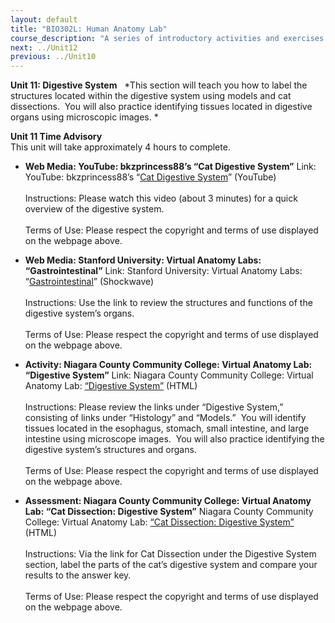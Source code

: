 ```yaml
---
layout: default
title: "BIO302L: Human Anatomy Lab"
course_description: "A series of introductory activities and exercises that explore human anatomy. Lab topics include: anatomical terms, histology, bones, muscles, eye and ear anatomy, respiratory system anatomy, and various dissections including the brain, heart, urinary system, reproductive system, and digestive system."
next: ../Unit12
previous: ../Unit10
---
```

**Unit 11: Digestive System** <span id="11"></span> 
*This section will teach you how to label the structures located within
the digestive system using models and cat dissections.  You will also
practice identifying tissues located in digestive organs using
microscopic images. *

**Unit 11 Time Advisory**  
This unit will take approximately 4 hours to complete.

-   **Web Media: YouTube: bkzprincess88’s “Cat Digestive System”**
    Link: YouTube: bkzprincess88’s “[Cat Digestive
    System](http://www.youtube.com/watch?v=ES6qz6AJJEw&feature=related)”
    (YouTube)  
        
     Instructions: Please watch this video (about 3 minutes) for a quick
    overview of the digestive system.  
        
     Terms of Use: Please respect the copyright and terms of use
    displayed on the webpage above.

-   **Web Media: Stanford University: Virtual Anatomy Labs:
    “Gastrointestinal”**
    Link: Stanford University: Virtual Anatomy Labs:
    “[Gastrointestinal](http://virtuallabs.stanford.edu/demo/)”
    (Shockwave)  
        
     Instructions: Use the link to review the structures and functions
    of the digestive system’s organs.  
        
     Terms of Use: Please respect the copyright and terms of use
    displayed on the webpage above.

-   **Activity: Niagara County Community College: Virtual Anatomy Lab:
    “Digestive System”**
    Link: Niagara County Community College: Virtual Anatomy Lab:
    [“Digestive
    System”](http://www.niagaracc.suny.edu/academics/shm/val/digest.html)
    (HTML)  
        
     Instructions: Please review the links under “Digestive System,”
    consisting of links under “Histology” and “Models.”  You will
    identify tissues located in the esophagus, stomach, small intestine,
    and large intestine using microscope images.  You will also practice
    identifying the digestive system’s structures and organs.  
        
     Terms of Use: Please respect the copyright and terms of use
    displayed on the webpage above.

-   **Assessment: Niagara County Community College: Virtual Anatomy Lab:
    “Cat Dissection: Digestive System”**
    Niagara County Community College: Virtual Anatomy Lab: [“Cat
    Dissection: Digestive
    System”](http://www.niagaracc.suny.edu/academics/shm/val/links.html)
    (HTML)  
        
     Instructions: Via the link for Cat Dissection under the Digestive
    System section, label the parts of the cat’s digestive system and
    compare your results to the answer key.  
        
     Terms of Use: Please respect the copyright and terms of use
    displayed on the webpage above.


